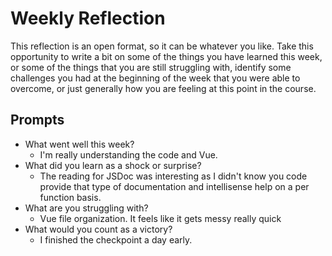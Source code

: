 # Weekly Reflection
This reflection is an open format, so it can be whatever you like. Take this opportunity to write a bit on some of the things you have learned this week, or some of the things that you are still struggling with, identify some challenges you had at the beginning of the week that you were able to overcome, or just generally how you are feeling at this point in the course.

## Prompts
- What went well this week?
  - I'm really understanding the code and Vue. 
- What did you learn as a shock or surprise?
  - The reading for JSDoc was interesting as I didn't know you code provide that type of documentation and intellisense help on a per function basis.
- What are you struggling with?
  - Vue file organization. It feels like it gets messy really quick
- What would you count as a victory?
  - I finished the checkpoint a day early.